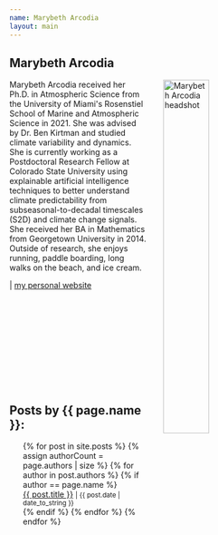 ```yaml
---
name: Marybeth Arcodia
layout: main
---
```


<article class="article-page">
  <div class="page-content">
    <h2>Marybeth Arcodia</h2>
    <p><img src="{{ site.url }}/assets/img/Arcodia_headshot.png" alt="Marybeth Arcodia headshot" width="40%" align="right" hspace="30">Marybeth Arcodia received her Ph.D. in Atmospheric Science from the University of Miami's Rosenstiel School of Marine and Atmospheric Science in 2021. She was advised by Dr. Ben Kirtman and studied climate variability and dynamics. She is currently working as a Postdoctoral Research Fellow at Colorado State University using explainable artificial intelligence techniques to better understand climate predictability from subseasonal-to-decadal timescales (S2D) and climate change signals. She received her BA in Mathematics from Georgetown University in 2014. Outside of research, she enjoys running, paddle boarding, long walks on the beach, and ice cream. </p>
    <a href="https://twitter.com/mbarcodia" target="_blank"><i class="fa fa-twitter" aria-hidden="true"></i></a> | <a href="https://marybetharcodia.wixsite.com/earth" target="_blank">my personal website</a><br><br><br><br><br><br><br><br><br><br><br>
    <h2>Posts by {{ page.name }}:</h2>
    <ul>
    {% for post in site.posts %}
      {% assign authorCount = page.authors | size %}
      {% for author in post.authors %}
        {% if author == page.name %}
          <div class="tag-list">
            <span><a href="{{ site.baseurl }}{{ post.url }}">{{ post.title }}</a></span>
            <small><span>| {{ post.date | date_to_string }}</span></small>
          </div>
        {% endif %}
      {% endfor %}
    {% endfor %}
    </ul>
  </div> <!-- End Page Content -->
</article> <!-- End Article Page -->

